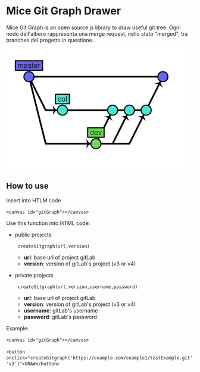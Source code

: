 # Mice Git Graph Drawer

Mice Git Graph is an open source js library to draw useful git tree.
Ogni nodo dell'albero rappresenta una merge request, nello stato "merged", tra branches del progetto in questione.

![alt text](example.png)

## How to use

Insert into HTLM code

```
<canvas id="gitGraph"></canvas>
```

Use this function into HTML code:
- public projects 
    ```
     createGitgraph(url,version)
    ```
    - **url**: base url of project gitLab
    - **version**: version of gitLab's project (v3 or v4) 

- private projects 
    ```
     createGitgraph(url,version,username,password)
    ```
    - **url**: base url of project gitLab
    - **version**: version of gitLab's project (v3 or v4) 
    - **username**: gitLab's username 
    - **password**: gitLab's password 
    
    
Example:

```
<canvas id="gitGraph"></canvas>

<button onclick="createGitgraph('https://example.com/example1/testExample.git', 'v3')">DRAW</button>

```

